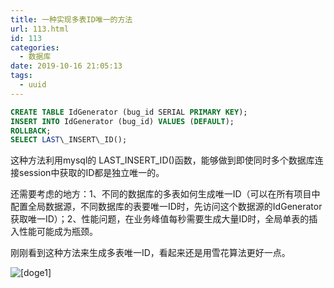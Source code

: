 ```yaml
---
title: 一种实现多表ID唯一的方法
url: 113.html
id: 113
categories:
  - 数据库
date: 2019-10-16 21:05:13
tags:
  - uuid
---
```


```sql
CREATE TABLE IdGenerator (bug_id SERIAL PRIMARY KEY);  
INSERT INTO IdGenerator (bug_id) VALUES (DEFAULT);  
ROLLBACK;  
SELECT LAST\_INSERT\_ID();
```

这种方法利用mysql的 LAST\_INSERT\_ID()函数，能够做到即使同时多个数据库连接session中获取的ID都是独立唯一的。

还需要考虑的地方：1、不同的数据库的多表如何生成唯一ID（可以在所有项目中配置全局数据源，不同数据库的表要唯一ID时，先访问这个数据源的IdGenerator获取唯一ID）；2、性能问题，在业务峰值每秒需要生成大量ID时，全局单表的插入性能可能成为瓶颈。

刚刚看到这种方法来生成多表唯一ID，看起来还是用雪花算法更好一点。

![[doge1]](https://upyun.xuanmo.xin/images/smilies/qq/doge.png)
